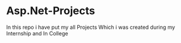 # Asp.Net-Projects
In this repo i have put my all Projects Which i was created during my Internship and In College
